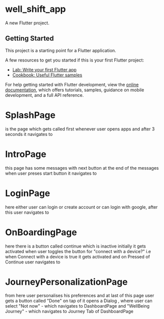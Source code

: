 # well_shift_app

A new Flutter project.

## Getting Started

This project is a starting point for a Flutter application.

A few resources to get you started if this is your first Flutter project:

- [Lab: Write your first Flutter app](https://docs.flutter.dev/get-started/codelab)
- [Cookbook: Useful Flutter samples](https://docs.flutter.dev/cookbook)

For help getting started with Flutter development, view the
[online documentation](https://docs.flutter.dev/), which offers tutorials,
samples, guidance on mobile development, and a full API reference.

# SplashPage 
  is the page which gets called first whenever user opens apps and after 3 seconds it navigates to 
# IntroPage
  this page has some messages with next button at the end of the messages  when user preses start button it navigates to 
# LoginPage
  here either user can login or create account or can login with google, after this user navigates to 
# OnBoardingPage
  here there is a button called continue which is inactive initially it gets activated when user toggles the button for "connect with a device?" i.e when Connect with a device is true it gets activated and on Pressed of Continue user navigates to 
# JourneyPersonalizationPage
  from here user personalises his preferences and at last of this page user gets a button   called "Done" on tap of it opens a Dialog , where user can select "Not now" - which navigates to DashboardPage and "WellBeing Journey" - which navigates to Journey Tab of DashboardPage
